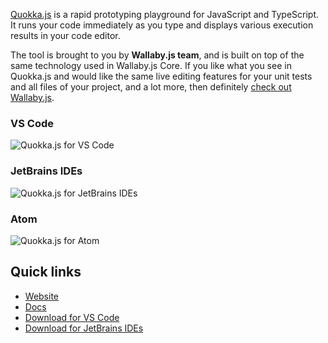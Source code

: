 [Quokka.js](https://quokkajs.com/) is a rapid prototyping playground for JavaScript and TypeScript. It runs your code immediately as you type and displays various execution results in your code editor. 

The tool is brought to you by **Wallaby.js team**, and is built on top of the same technology used in Wallaby.js Core. If you like what you see in Quokka.js and would like the same live editing features for your unit tests and all files of your project, and a lot more, then definitely [check out Wallaby.js](https://wallabyjs.com/). 

### VS Code

![Quokka.js for VS Code](https://cloud.githubusercontent.com/assets/979966/23738552/734affec-04e5-11e7-8390-999cd1083d7a.gif)

### JetBrains IDEs

![Quokka.js for JetBrains IDEs](https://quokkajs.com/assets/img/jb-extended.gif)

### Atom

![Quokka.js for Atom](https://quokkajs.com/assets/img/atom1.gif)

## Quick links

- [Website](https://quokkajs.com/)
- [Docs](https://quokkajs.com/docs)
- [Download for VS Code](https://marketplace.visualstudio.com/items?itemName=WallabyJs.quokka-vscode)
- [Download for JetBrains IDEs](https://plugins.jetbrains.com/plugin/9667-quokka)
